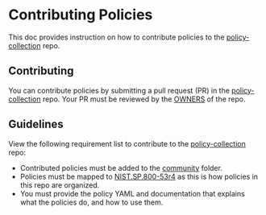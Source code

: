 # Contributing Policies
This doc provides instruction on how to contribute policies to the [policy-collection](https://github.com/open-cluster-management/policy-collection) repo.

## Contributing
You can contribute policies by submitting a pull request (PR) in the [policy-collection](https://github.com/open-cluster-management/policy-collection) repo. Your PR must be reviewed by the [OWNERS](../OWNERS) of the repo.

## Guidelines
View the following requirement list to contribute to the [policy-collection](https://github.com/open-cluster-management/policy-collection) repo:
* Contributed policies must be added to the [community](../policies/community) folder.
* Policies must be mapped to [NIST.SP.800-53r4](https://nvlpubs.nist.gov/nistpubs/SpecialPublications/NIST.SP.800-53r4.pdf) as this is how policies in this repo are organized. 
* You must provide the policy YAML and documentation that explains what the policies do, and how to use them.